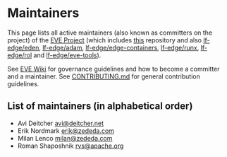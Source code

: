 # Maintainers

This page lists all active maintainers (also known as committers on the project) of the [EVE Project](https://www.lfedge.org/projects/eve/) (which includes [this](https://github.com/lf-edge/eve) repository and also [lf-edge/eden](https://github.com/lf-edge/eden), [lf-edge/adam](https://github.com/lf-edge/adam), [lf-edge/edge-containers](https://github.com/lf-edge/edge-containers), [lf-edge/runx](https://github.com/lf-edge/runx), [lf-edge/rol](https://github.com/lf-edge/rol) and [lf-edge/eve-tools](https://github.com/lf-edge/eve-tools)).

See [EVE Wiki](https://wiki.lfedge.org/display/EVE/Community) for governance guidelines and how to become a committer and a maintainer. See [CONTRIBUTING.md](https://github.com/lf-edge/eve/blob/master/CONTRIBUTING.md) for general contribution guidelines.

## List of maintainers (in alphabetical order)

* Avi Deitcher avi@deitcher.net
* Erik Nordmark erik@zededa.com
* Milan Lenco milan@zededa.com
* Roman Shaposhnik rvs@apache.org
